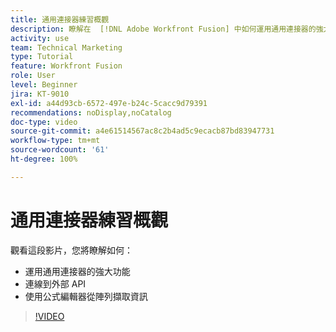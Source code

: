 ```yaml
---
title: 通用連接器練習概觀
description: 瞭解在  [!DNL Adobe Workfront Fusion] 中如何運用通用連接器的強大功能、連接外部 API 以及從陣列擷取資訊。
activity: use
team: Technical Marketing
type: Tutorial
feature: Workfront Fusion
role: User
level: Beginner
jira: KT-9010
exl-id: a44d93cb-6572-497e-b24c-5cacc9d79391
recommendations: noDisplay,noCatalog
doc-type: video
source-git-commit: a4e61514567ac8c2b4ad5c9ecacb87bd83947731
workflow-type: tm+mt
source-wordcount: '61'
ht-degree: 100%

---
```


# 通用連接器練習概觀

觀看這段影片，您將瞭解如何：

* 運用通用連接器的強大功能
* 連線到外部 API
* 使用公式編輯器從陣列擷取資訊

>[!VIDEO](https://video.tv.adobe.com/v/335269/?quality=12&learn=on)
